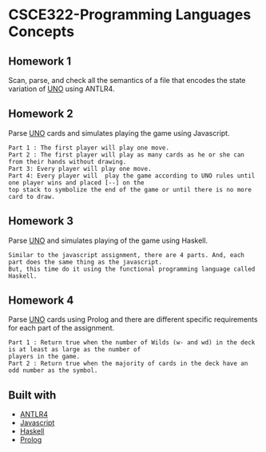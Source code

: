 # CSCE322-Programming Languages Concepts

##  Homework 1
Scan, parse, and check all the semantics of a file that encodes the state variation of [UNO](https://en.wikipedia.org/wiki/Uno_(card_game)) using ANTLR4.

##  Homework 2
Parse [UNO](https://en.wikipedia.org/wiki/Uno_(card_game)) cards and simulates playing the game using Javascript.
```
Part 1 : The first player will play one move.
Part 2 : The first player will play as many cards as he or she can from their hands without drawing.
Part 3: Every player will play one move.
Part 4: Every player will  play the game according to UNO rules until one player wins and placed [--] on the
top stack to symbolize the end of the game or until there is no more card to draw.
```


##  Homework 3
Parse  [UNO](https://en.wikipedia.org/wiki/Uno_(card_game)) and simulates playing of the game using Haskell.
```
Similar to the javascript assignment, there are 4 parts. And, each part does the same thing as the javascript.
But, this time do it using the functional programming language called Haskell.
```

##  Homework 4
Parse [UNO](https://en.wikipedia.org/wiki/Uno_(card_game)) cards using Prolog and there are different specific requirements for each part of the
assignment.
```
Part 1 : Return true when the number of Wilds (w- and wd) in the deck is at least as large as the number of
players in the game.
Part 2 : Return true when the majority of cards in the deck have an odd number as the symbol.

```
## Built with 
- [ANTLR4](https://www.antlr.org/)
- [Javascript](https://www.javascript.com/)
- [Haskell](https://www.haskell.org)
- [Prolog](http://www.swi-prolog.org/)
